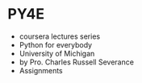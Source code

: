 # PY4E
- coursera lectures series 
- Python for everybody
- University of Michigan
- by Pro. Charles Russell Severance
- Assignments
